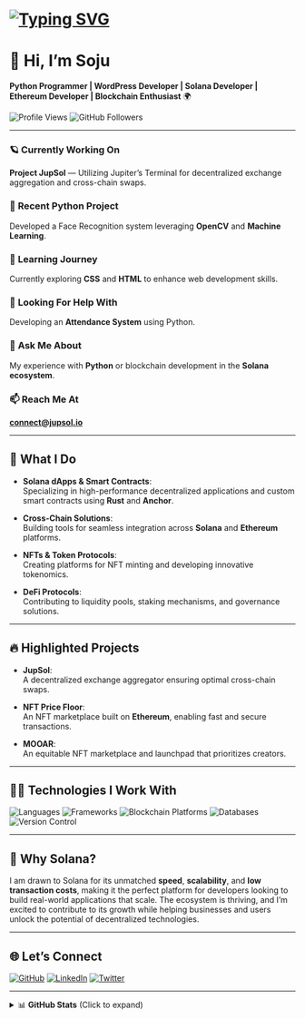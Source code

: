 # [![Typing SVG](https://readme-typing-svg.demolab.com?font=Fira+Code&size=30&pause=1000&color=FF69B4&width=1000&lines=Welcome+to+my+GitHub+Profile!;I+am+Siddharth+Joshi;Python+Programmer+%7C+Solana+Developer;Blockchain+Enthusiast+%7C+DeFi+Innovator)](https://git.io/typing-svg)

# 🚀 **Hi, I’m Soju**  
**Python Programmer | WordPress Developer | Solana Developer | Ethereum Developer | Blockchain Enthusiast** 🌍


<!--![Profile Views](https://img.shields.io/badge/Profile%20Views-2000-blueviolet?style=flat-square)
![GitHub Followers](https://img.shields.io/badge/Followers-77-blue?style=social&logo=github)
![GitHub Stars](https://img.shields.io/badge/Stars-50-blue?style=social&logo=github)-->
![Profile Views](https://komarev.com/ghpvc/?username=Siddharth594&color=blueviolet&style=flat-square)
![GitHub Followers](https://img.shields.io/github/followers/Siddharth594?style=social)
<!--![GitHub Stars](https://img.shields.io/github/stars/Siddharth594?style=social)-->


---

### 🪐 **Currently Working On**  
**Project JupSol** — Utilizing Jupiter’s Terminal for decentralized exchange aggregation and cross-chain swaps.

### 🔭 **Recent Python Project**  
Developed a Face Recognition system leveraging **OpenCV** and **Machine Learning**.

### 🌱 **Learning Journey**  
Currently exploring **CSS** and **HTML** to enhance web development skills.

### 🤝 **Looking For Help With**  
Developing an **Attendance System** using Python.

### 💬 **Ask Me About**  
My experience with **Python** or blockchain development in the **Solana ecosystem**.

### 📫 **Reach Me At**  
**connect@jupsol.io**

---

## 🔨 **What I Do**

- **Solana dApps & Smart Contracts**:  
  Specializing in high-performance decentralized applications and custom smart contracts using **Rust** and **Anchor**.

- **Cross-Chain Solutions**:  
  Building tools for seamless integration across **Solana** and **Ethereum** platforms.

- **NFTs & Token Protocols**:  
  Creating platforms for NFT minting and developing innovative tokenomics.

- **DeFi Protocols**:  
  Contributing to liquidity pools, staking mechanisms, and governance solutions.

---

## 🔥 **Highlighted Projects**

- **JupSol**:  
  A decentralized exchange aggregator ensuring optimal cross-chain swaps.

- **NFT Price Floor**:  
  An NFT marketplace built on **Ethereum**, enabling fast and secure transactions.
<!--
- **DeFiSphere Finance**:  
  A DeFi lending platform leveraging Solana’s speed for efficient collateralized loans.
-->
- **MOOAR**:  
  An equitable NFT marketplace and launchpad that prioritizes creators.

---

## 🧑‍💻 **Technologies I Work With**

![Languages](https://skillicons.dev/icons?i=rust,js,ts,py,solidity)
![Frameworks](https://skillicons.dev/icons?i=react,nextjs,anchor,ethers,web3)
![Blockchain Platforms](https://skillicons.dev/icons?i=solana,ethereum,polkadot)
![Databases](https://skillicons.dev/icons?i=postgres,mongodb)
![Version Control](https://skillicons.dev/icons?i=git,github,gitlab)

---

## 🌟 **Why Solana?**

I am drawn to Solana for its unmatched **speed**, **scalability**, and **low transaction costs**, making it the perfect platform for developers looking to build real-world applications that scale. The ecosystem is thriving, and I’m excited to contribute to its growth while helping businesses and users unlock the potential of decentralized technologies.

---

## 🌐 **Let’s Connect**

[![GitHub](https://img.shields.io/badge/GitHub-100000?style=flat&logo=github&logoColor=white)](https://github.com/Siddharth594)
[![LinkedIn](https://img.shields.io/badge/LinkedIn-0A66C2?style=flat&logo=linkedin&logoColor=white)](https://www.linkedin.com/in/siddharth-joshi)
[![Twitter](https://img.shields.io/badge/Twitter-1DA1F2?style=flat&logo=twitter&logoColor=white)](https://twitter.com/SiddharthJoshi)

---

<details>
  <summary>📊 <strong>GitHub Stats</strong> (Click to expand)</summary>

  ![Siddharth's GitHub Stats](https://github-readme-stats.vercel.app/api?username=Siddharth594&show_icons=true&theme=radical)
  ![Top Languages](https://github-readme-stats.vercel.app/api/top-langs/?username=Siddharth594&layout=compact&theme=radical)
  ![GitHub Streak](https://github-readme-streak-stats.herokuapp.com/?user=Siddharth594&theme=radical)

</details>

